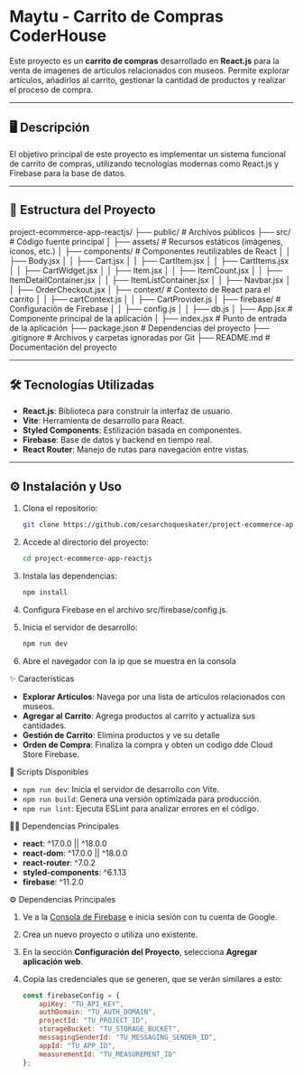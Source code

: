 #  Maytu - Carrito de Compras CoderHouse

Este proyecto es un **carrito de compras** desarrollado en **React.js** para la venta de imagenes de artículos relacionados con museos. Permite explorar artículos, añadirlos al carrito, gestionar la cantidad de productos y realizar el proceso de compra.

---

## 🖥️ Descripción

El objetivo principal de este proyecto es implementar un sistema funcional de carrito de compras, utilizando tecnologías modernas como React.js y  Firebase para la base de datos.

---

## 📂 Estructura del Proyecto

project-ecommerce-app-reactjs/
├── public/                 # Archivos públicos
├── src/                    # Código fuente principal
│   ├── assets/             # Recursos estáticos (imágenes, íconos, etc.)
│   ├── components/         # Componentes reutilizables de React
│   │   ├── Body.jsx
│   │   ├── Cart.jsx
│   │   ├── CartItem.jsx
│   │   ├── CartItems.jsx
│   │   ├── CartWidget.jsx
│   │   ├── Item.jsx
│   │   ├── ItemCount.jsx
│   │   ├── ItemDetailContainer.jsx
│   │   ├── ItemListContainer.jsx
│   │   ├── Navbar.jsx
│   │   ├── OrderCheckout.jsx
│   ├── context/            # Contexto de React para el carrito
│   │   ├── cartContext.js
│   │   ├── CartProvider.js
│   ├── firebase/           # Configuración de Firebase
│   │   ├── config.js
│   │   ├── db.js
│   ├── App.jsx             # Componente principal de la aplicación
│   ├── index.jsx           # Punto de entrada de la aplicación
├── package.json            # Dependencias del proyecto
├── .gitignore              # Archivos y carpetas ignoradas por Git
├── README.md               # Documentación del proyecto


---

## 🛠️ Tecnologías Utilizadas

- **React.js**: Biblioteca para construir la interfaz de usuario.
- **Vite**: Herramienta de desarrollo para React.
- **Styled Components**: Estilización basada en componentes.
- **Firebase**: Base de datos y backend en tiempo real.
- **React Router**: Manejo de rutas para navegación entre vistas.

---

## ⚙️ Instalación y Uso

1. Clona el repositorio:
   ```bash
   git clone https://github.com/cesarchoqueskater/project-ecommerce-app-reactjs.git


2.	Accede al directorio del proyecto:
    ```bash
    cd project-ecommerce-app-reactjs

3.	Instala las dependencias:
    ```bash
    npm install

4.	Configura Firebase en el archivo src/firebase/config.js.

5.	Inicia el servidor de desarrollo:
    ```bash
    npm run dev

6.	Abre el navegador  con la ip que se muestra en la consola

✨ Características

- **Explorar Artículos**: Navega por una lista de artículos relacionados con museos.
- **Agregar al Carrito**: Agrega productos al carrito y actualiza sus cantidades.
- **Gestión de Carrito**: Elimina productos y ve su detalle
- **Orden de Compra**: Finaliza la compra y obten un codigo dde Cloud Store Firebase.

🚀 Scripts Disponibles

- `npm run dev`: Inicia el servidor de desarrollo con Vite.
- `npm run build`: Genera una versión optimizada para producción.
- `npm run lint`: Ejecuta ESLint para analizar errores en el código.

🧑‍💻 Dependencias Principales

- **react**: ^17.0.0 || ^18.0.0
- **react-dom**: ^17.0.0 || ^18.0.0
- **react-router**: ^7.0.2
- **styled-components**: ^6.1.13
- **firebase**: ^11.2.0

⚙️ Dependencias Principales

1. Ve a la [Consola de Firebase](https://console.firebase.google.com/) e inicia sesión con tu cuenta de Google.

2. Crea un nuevo proyecto o utiliza uno existente.

3. En la sección **Configuración del Proyecto**, selecciona **Agregar aplicación web**.

4. Copia las credenciales que se generen, que se verán similares a esto:

   ```javascript
   const firebaseConfig = {
       apiKey: "TU_API_KEY",
       authDomain: "TU_AUTH_DOMAIN",
       projectId: "TU_PROJECT_ID",
       storageBucket: "TU_STORAGE_BUCKET",
       messagingSenderId: "TU_MESSAGING_SENDER_ID",
       appId: "TU_APP_ID",
       measurementId: "TU_MEASUREMENT_ID"
   };